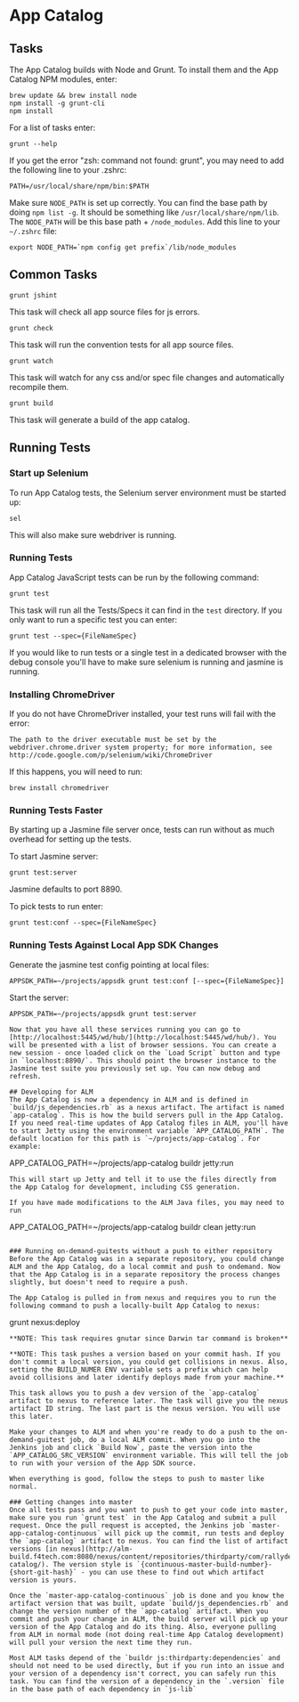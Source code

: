 # App Catalog

## Tasks
The App Catalog builds with Node and Grunt. To install them and the App Catalog NPM modules, enter:

```
brew update && brew install node
npm install -g grunt-cli
npm install
```

For a list of tasks enter:
```
grunt --help
```

If you get the error "zsh: command not found: grunt", you may need to add the following line to your .zshrc:
```
PATH=/usr/local/share/npm/bin:$PATH
```

Make sure `NODE_PATH` is set up correctly. You can find the base path by doing `npm list -g`. It should be something like `/usr/local/share/npm/lib`. The `NODE_PATH` will be this base path + `/node_modules`. Add this line to your `~/.zshrc` file:
```
export NODE_PATH=`npm config get prefix`/lib/node_modules
```

## Common Tasks
```
grunt jshint
```
This task will check all app source files for js errors.

```
grunt check
```
This task will run the convention tests for all app source files.

```
grunt watch
```
This task will watch for any css and/or spec file changes and automatically recompile them.

```
grunt build
```
This task will generate a build of the app catalog.

## Running Tests

### Start up Selenium
To run App Catalog tests, the Selenium server environment must be started up:
```
sel
```

This will also make sure webdriver is running.

### Running Tests
App Catalog JavaScript tests can be run by the following command:
```
grunt test
```
This task will run all the Tests/Specs it can find in the `test` directory. If you only want to run a specific test you can enter:
```
grunt test --spec={FileNameSpec}
```
If you would like to run tests or a single test in a dedicated browser with the debug console you'll have to make sure selenium is running and jasmine is running.

### Installing ChromeDriver
If you do not have ChromeDriver installed, your test runs will fail with the error:
```
The path to the driver executable must be set by the webdriver.chrome.driver system property; for more information, see http://code.google.com/p/selenium/wiki/ChromeDriver
```
If this happens, you will need to run:
```
brew install chromedriver
```

### Running Tests Faster
By starting up a Jasmine file server once, tests can run without as much overhead for setting up the tests.

To start Jasmine server:
```
grunt test:server
```
Jasmine defaults to port 8890.

To pick tests to run enter:
```
grunt test:conf --spec={FileNameSpec}
```

### Running Tests Against Local App SDK Changes
Generate the jasmine test config pointing at local files:
```
APPSDK_PATH=~/projects/appsdk grunt test:conf [--spec={FileNameSpec}]
```
Start the server:
```
APPSDK_PATH=~/projects/appsdk grunt test:server

Now that you have all these services running you can go to [http://localhost:5445/wd/hub/](http://localhost:5445/wd/hub/). You will be presented with a list of browser sessions. You can create a new session - once loaded click on the `Load Script` button and type in `localhost:8890/`. This should point the browser instance to the Jasmine test suite you previously set up. You can now debug and refresh.

## Developing for ALM
The App Catalog is now a dependency in ALM and is defined in `build/js_dependencies.rb` as a nexus artifact. The artifact is named `app-catalog`. This is how the build servers pull in the App Catalog. If you need real-time updates of App Catalog files in ALM, you'll have to start Jetty using the environment variable `APP_CATALOG_PATH`. The default location for this path is `~/projects/app-catalog`. For example:
```
APP_CATALOG_PATH=~/projects/app-catalog buildr jetty:run
```
This will start up Jetty and tell it to use the files directly from the App Catalog for development, including CSS generation.

If you have made modifications to the ALM Java files, you may need to run
```
APP_CATALOG_PATH=~/projects/app-catalog buildr clean jetty:run
```

### Running on-demand-guitests without a push to either repository
Before the App Catalog was in a separate repository, you could change ALM and the App Catalog, do a local commit and push to ondemand. Now that the App Catalog is in a separate repository the process changes slightly, but doesn't need to require a push.

The App Catalog is pulled in from nexus and requires you to run the following command to push a locally-built App Catalog to nexus:
```
grunt nexus:deploy
```
**NOTE: This task requires gnutar since Darwin tar command is broken**

**NOTE: This task pushes a version based on your commit hash. If you don't commit a local version, you could get collisions in nexus. Also, setting the BUILD_NUMER ENV variable sets a prefix which can help avoid collisions and later identify deploys made from your machine.**

This task allows you to push a dev version of the `app-catalog` artifact to nexus to reference later. The task will give you the nexus artifact ID string. The last part is the nexus version. You will use this later.

Make your changes to ALM and when you're ready to do a push to the on-demand-guitest job, do a local ALM commit. When you go into the Jenkins job and click `Build Now`, paste the version into the `APP_CATALOG_SRC_VERSION` environment variable. This will tell the job to run with your version of the App SDK source.

When everything is good, follow the steps to push to master like normal.

### Getting changes into master
Once all tests pass and you want to push to get your code into master, make sure you run `grunt test` in the App Catalog and submit a pull request. Once the pull request is accepted, the Jenkins job `master-app-catalog-continuous` will pick up the commit, run tests and deploy the `app-catalog` artifact to nexus. You can find the list of artifact versions [in nexus](http://alm-build.f4tech.com:8080/nexus/content/repositories/thirdparty/com/rallydev/js/app-catalog/). The version style is `{continuous-master-build-number}-{short-git-hash}` - you can use these to find out which artifact version is yours.

Once the `master-app-catalog-continuous` job is done and you know the artifact version that was built, update `build/js_dependencies.rb` and change the version number of the `app-catalog` artifact. When you commit and push your change in ALM, the build server will pick up your version of the App Catalog and do its thing. Also, everyone pulling from ALM in normal mode (not doing real-time App Catalog development) will pull your version the next time they run.

Most ALM tasks depend of the `buildr js:thirdparty:dependencies` and should not need to be used directly, but if you run into an issue and your version of a dependency isn't correct, you can safely run this task. You can find the version of a dependency in the `.version` file in the base path of each dependency in `js-lib`
